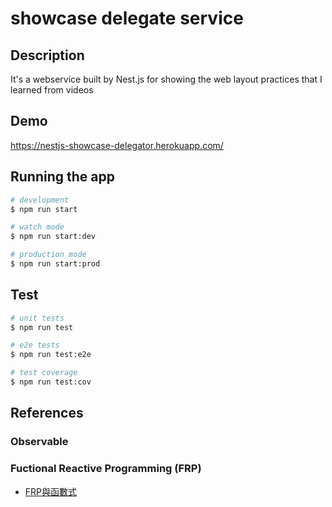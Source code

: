 # showcase delegate service
## Description
It's a webservice built by Nest.js for showing the web layout practices that I learned from videos

## Demo
https://nestjs-showcase-delegator.herokuapp.com/

## Running the app

```bash
# development
$ npm run start

# watch mode
$ npm run start:dev

# production mode
$ npm run start:prod
```

## Test

```bash
# unit tests
$ npm run test

# e2e tests
$ npm run test:e2e

# test coverage
$ npm run test:cov
```

## References
### Observable
### Fuctional Reactive Programming (FRP)
* [FRP與函數式](https://www.ithome.com.tw/voice/91328)
